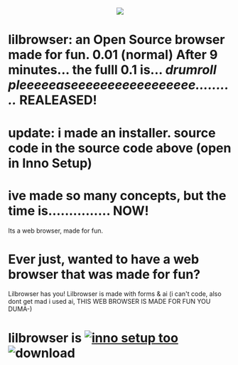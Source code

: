<h1 align="center">
    <img src="https://readme-typing-svg.herokuapp.com/?font=Righteous&size=35&center=true&vCenter=true&width=500&height=70&duration=4000&lines=Its+a+web+browser,;made+for+fun.;" />
</h1>

# lilbrowser: an Open Source browser made for fun. 0.01 (normal) After 9 minutes... the fulll 0.1 is... *drumroll pleeeeeaseeeeeeeeeeeeeeeee..........* REALEASED!
# update: i made an installer. source code in the source code above (open in Inno Setup)
# ive made so many concepts, but the time is............... NOW!
<bold>Its a web browser, made for fun.<bold>

# Ever just, wanted to have a web browser that was made for fun?
Lilbrowser has you!
Lilbrowser is made with forms & ai (i can't code, also dont get mad i used ai, THIS WEB BROWSER IS MADE FOR FUN YOU DUMA-)

# lilbrowser is [![inno setup too](https://skillicons.dev/icons?i=cs,innosetup)](https://skillicons.dev) ![download](https://github.com/user-attachments/assets/62e37d0e-89fd-44ea-b553-d70a38baf80a)





